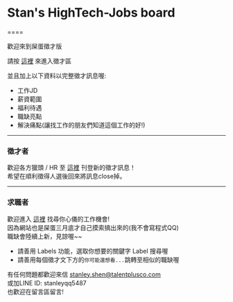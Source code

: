 # Stan's HighTech-Jobs board
====

歡迎來到屎蛋徵才版

請按 [這裡]() 來進入徵才區

並且加上以下資料以完整徵才訊息喔:

+ 工作JD
+ 薪資範圍
+ 福利待遇
+ 職缺亮點
+ 解決痛點(讓找工作的朋友們知道這個工作的好!)

-----

### 徵才者

歡迎各方獵頭 / HR 至 [這裡]() 刊登新的徵才訊息！  
希望在順利徵得人選後回來將訊息close掉。



-----

### 求職者

歡迎進入 [這裡]() 找尋你心儀的工作機會!   
因為網站也是屎蛋三月底才自己摸索搞出來的(我不會寫程式QQ)  
職缺會陸續上新，見諒喔~~  

- 請善用 Labels 功能，選取你想要的關鍵字 Label 搜尋喔  
- 請善用每個徵才文下方的`你可能還想看...`跳轉至相似的職缺喔

有任何問題都歡迎來信 stanley.shen@talentplusco.com  
或加LINE ID: stanleyqq5487  
也歡迎在留言區留言!

